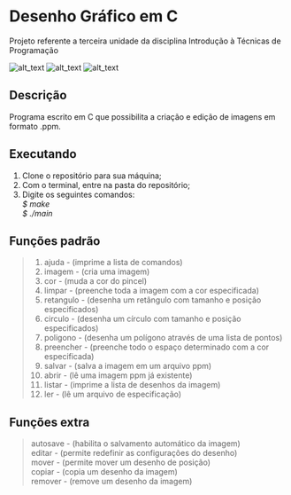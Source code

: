 # Desenho Gráfico em C
Projeto referente a terceira unidade da disciplina Introdução à Técnicas de Programação

![alt_text](https://user-images.githubusercontent.com/51387908/70461336-38969d00-1a97-11ea-8372-8e52df629787.png)
![alt_text](https://user-images.githubusercontent.com/51387908/70461335-38969d00-1a97-11ea-97a6-6382f455a4ae.png)
![alt_text](https://user-images.githubusercontent.com/51387908/70461332-37fe0680-1a97-11ea-8970-b6532a8fd9c4.png)

## Descrição
Programa escrito em C que possibilita a criação e edição de imagens em formato .ppm.

## Executando
1. Clone o repositório para sua máquina;<br>
2. Com o terminal, entre na pasta do repositório;<br>
3. Digite os seguintes comandos:<br><i>
<t>$ make<br>
$ ./main<br></i></t>

## Funções padrão
> 1. ajuda       - (imprime a lista de comandos)
> 2. imagem    -   (cria uma imagem)
> 3. cor        -  (muda a cor do pincel)
> 4. limpar     -  (preenche toda a imagem com a cor especificada)
> 5. retangulo   - (desenha um retângulo com tamanho e posição especificados)
> 6. circulo  -    (desenha um círculo com tamanho e posição especificados)
> 7. poligono   -  (desenha um polígono através de uma lista de pontos)
> 8. preencher -   (preenche todo o espaço determinado com a cor especificada)
> 9. salvar     -  (salva a imagem em um arquivo ppm)
> 10. abrir     -  (lê uma imagem ppm já existente)
> 11. listar   -   (imprime a lista de desenhos da imagem)
> 12. ler     -    (lê um arquivo de especificação)

## Funções extra
> autosave - (habilita o salvamento automático da imagem)<br>
> editar - (permite redefinir as configurações do desenho)<br>
> mover - (permite mover um desenho de posição)<br>
> copiar - (copia um desenho da imagem)<br>
> remover - (remove um desenho da imagem)
